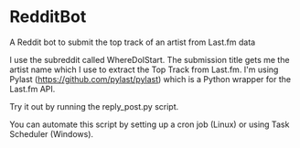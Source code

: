 # RedditBot

A Reddit bot to submit the top track of an artist from Last.fm data

I use the subreddit called WhereDoIStart. The submission title gets me the artist name which I use to extract the Top Track from Last.fm.
I'm using Pylast (https://github.com/pylast/pylast) which is a Python wrapper for the Last.fm API.

Try it out by running the reply_post.py script.

You can automate this script by setting up a cron job (Linux) or using Task Scheduler (Windows). 

